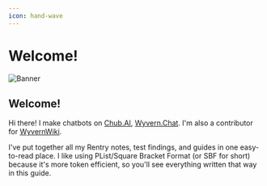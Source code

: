 ```yaml
---
icon: hand-wave
---
```


# Welcome!

![Banner](.gitbook/assets/sopakcosauceBanner.png)

## Welcome!

Hi there! I make chatbots on [Chub.AI](https://chub.ai/users/sopakcosauce), [Wyvern.Chat](https://app.wyvern.chat/profiles/dTSo5SSdNrgwrhGxqVqDW5an9ij2). I'm also a contributor for [WyvernWiki](https://wiki.wyvern.chat/).

I've put together all my Rentry notes, test findings, and guides in one easy-to-read place. I like using PList/Square Bracket Format (or SBF for short) because it's more token efficient, so you'll see everything written that way in this guide.
